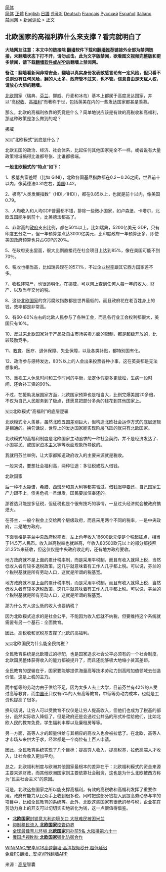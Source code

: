 <!-- 面包屑导航 --> <div class="breadcrumb"><!-- GTranslate: https://gtranslate.io/ -->  <div class="switcher notranslate">  <div class="selected">  <a href="#" onclick="return false;"> 简体</a>  </div>  <div class="option">  <a href="https://www.bannedbook.org" onclick="doGTranslate('zh-CN|zh-CN');jQuery('div.switcher div.selected a').html(jQuery(this).html());return false;" title="简体中文" class="nturl selected"> 简体</a>  <a href="https://www.bannedbook.org/zh-tw/" onclick="doGTranslate('zh-CN|zh-TW');jQuery('div.switcher div.selected a').html(jQuery(this).html());return false;" title="繁體中文" class="nturl"> 正體</a>  <a href="https://www.bannedbook.org/en/" onclick="doGTranslate('zh-CN|en');jQuery('div.switcher div.selected a').html(jQuery(this).html());return false;" title="English" class="nturl"> English</a>  <a href="https://www.bannedbook.org/ja/" onclick="doGTranslate('zh-CN|ja');jQuery('div.switcher div.selected a').html(jQuery(this).html());return false;" title="日本語" class="nturl"> 日語</a>  <a href="https://www.bannedbook.org/ko/" onclick="doGTranslate('zh-CN|ko');jQuery('div.switcher div.selected a').html(jQuery(this).html());return false;" title="한국어" class="nturl"> 한국어</a>  <a href="https://www.bannedbook.org/de/" onclick="doGTranslate('zh-CN|de');jQuery('div.switcher div.selected a').html(jQuery(this).html());return false;" title="Deutsch" class="nturl"> Deutsch</a>  <a href="https://www.bannedbook.org/fr/" onclick="doGTranslate('zh-CN|fr');jQuery('div.switcher div.selected a').html(jQuery(this).html());return false;" title="Français" class="nturl"> Français</a>  <a href="https://www.bannedbook.org/ru/" onclick="doGTranslate('zh-CN|ru');jQuery('div.switcher div.selected a').html(jQuery(this).html());return false;" title="Русский" class="nturl"> Русский</a>  <a href="https://www.bannedbook.org/es/" onclick="doGTranslate('zh-CN|es');jQuery('div.switcher div.selected a').html(jQuery(this).html());return false;" title="Español" class="nturl"> Español</a>  <a href="https://www.bannedbook.org/it/" onclick="doGTranslate('zh-CN|it');jQuery('div.switcher div.selected a').html(jQuery(this).html());return false;" title="Italiano" class="nturl"> Italiano</a>  </div>  </div>      <div class='breadcrumb-sub'><!-- Breadcrumb NavXT 6.3.0 --> <a href="https://www.bannedbook.org/" class="home">禁闻网</a> &gt; <a href="https://www.bannedbook.org/bnews/comments/" class="category">新闻评论</a> &gt; 正文</div></div><h2>北欧国家的高福利靠什么来支撑？看完就明白了</h2> <p class="notice"><b>大陆网友注意：本文中的链接除 <a href="https://github.com/bannedbook/fanqiang" >翻墙</a>软件下载和<a href="https://github.com/killgcd/justmysocks/blob/master/README.md">翻墙推荐</a>链接外全部为禁网链接，未翻墙状态下打不开，请勿点击。此为文字版禁闻，欲看图文视频完整版和更多禁闻，请下载<a href="https://github.com/bannedbook/fanqiang">翻墙软件或APP</a>后翻墙上禁闻网。</p><p>备注：翻墙看新闻非常安全，翻墙以真实身份发表敏感言论有一定风险，但只看不说则没有任何风险，翻的人太多，政府管不过来，也不管。信息自由是天赋人权，请放心大胆的翻墙。</b></p>  <div class="entry"> <p><a href="https://www.bannedbook.org/bnews/tag/%E5%8C%97%E6%AC%A7/" class="st_tag internal_tag" rel="tag" title="标签 北欧 下的日志">北欧</a>国家（瑞典、<a href="https://www.bannedbook.org/bnews/tag/%e8%8a%ac%e5%85%b0/" class="st_tag internal_tag" rel="tag" title="标签 芬兰 下的日志">芬兰</a>、挪威、丹麦和冰岛）基本上都属于高度发达国家，并以“高<a href="https://www.bannedbook.org/bnews/tag/%e7%a8%8e%e6%94%b6/" class="st_tag internal_tag" rel="tag" title="标签 税收 下的日志">税收</a>、高<a href="https://www.bannedbook.org/bnews/tag/%E7%A6%8F%E5%88%A9/" class="st_tag internal_tag" rel="tag" title="标签 福利 下的日志">福利</a>”而著称于世，包括英美在内的一些发达国家都甚是羡慕。</p> <p>那么，北欧的高福利依靠的究竟是什么？简单地说应该是有效的高税收和高福利，那这种政策是怎么做到的呢？</p> <p>挪威</p> <p>🇳🇴“北欧糢式”到底是什么？</p> <p>北欧五国的政治、经济、社会体系，比起任何其他国家完全不一样。或者说有大量政策领域搞得比谁都夸张、比谁都极端。</p> <p><strong>一般北欧糢式的“特点”如下：</strong></p> <p>1、极低贫富差距（比如 GINI），北欧各国基尼指数都在0.2－0.26之间，世界前十以内，像英德法0.31左右，<a href="https://www.bannedbook.org/bnews/tag/%e7%be%8e%e5%9b%bd/" class="st_tag internal_tag" rel="tag" title="标签 美国 下的日志">美国</a>0.42。</p> <p>2、极高“人类发展指数”（HDI／IHDI），都在0.85以上，也就是前十以内，像美国0.79。</p> <p>3、人均收入和人均GDP普遍都不错，排除一些微小国家，如卢森堡、卡塔尔，北欧五国能争到前十，比英德法都高了。</p> <p>4、非常高的<a href="https://www.bannedbook.org/bnews/tag/%e6%94%bf%e5%ba%9c/" class="st_tag internal_tag" rel="tag" title="标签 政府 下的日志">政府</a>支出比例，都在50%以上。比如瑞典，5200亿美元 GDP，只有印度五分之一，但一年预算差点达3000亿美元，比印度政府一年预算还多，即使美国政府预算也只占GDP的20%。</p> <p>5、在政府支出里面，很大比例直接花在社会项目上达到85%，像在美国可能不到70％。</p>  <p>6、税收也相当高，比如瑞典现在的57.1%，不过企业<a href="https://www.bannedbook.org/bnews/tag/%E7%A8%8E%E7%8E%87/" class="st_tag internal_tag" rel="tag" title="标签 税率 下的日志">税率</a>跟其它西方国家差不多。</p> <p>7、收税非常严，也很透明化。在挪威，可以网上查到任何人每一年的收入、财产、以及当年交付的税。</p> <p>8、这些<a href="https://www.bannedbook.org/bnews/tag/%E5%8C%97%E6%AC%A7%E5%9B%BD%E5%AE%B6/" class="st_tag internal_tag" rel="tag" title="标签 北欧国家 下的日志">北欧国家</a>的贪污腐败指数都是世界最低的，而且政府花在老百姓身上的钱，效率都是非常高。</p> <p>9、有60-80%左右的北欧人民参与了各种工会，而且各行业工会权利都很大，美国只有10%。</p> <p>10、反过来北欧国家对于产品及自由市场买卖方面的限制，都是超级开放的，比较鼓励竞争。</p> <p>11、<a href="https://www.bannedbook.org/bnews/tag/%e6%95%99%e8%82%b2/" class="st_tag internal_tag" rel="tag" title="标签 教育 下的日志">教育</a>、医疗、退休保障、失业保障，以及各类补贴，都特别国有化。</p> <p>12、政治参与感特发达，80%以上的人会出来投票各种小事，这在英美都是无法想象的。</p> <p>13、重视工人休息时间和工作时间的平衡，法定休假更多更放松，生病一段时间，还会补工资的90%。</p> <p>不过，在援助发展国家方面，北欧国家预算也是相当大，比例完爆美国20多倍，不仅为自己人民服务到了极点，还愿意把部分多余的钱花到其他国家上。</p> <p>🇳🇴北欧糢式“高福利”的底层逻辑</p> <p>北欧糢式令人羡慕，虽然北欧五国差别巨大，但构造北欧社会运作方式的底层逻辑是相通的。换句话说，世界上的发达国家能实现阶层飞跃的就只有北欧国家。</p>  <p>北欧糢式的高福利制度是北欧国家主动追求的一种社会契约，并不是经济发达了、小国寡民、或国家<span class='wp_keywordlink'><a href="https://www.bannedbook.org/forum2/topic920.html" title="资本主义与自由" target="_blank">资本主义</a></span>等等表面现象所导致的。</p> <p>我就用芬兰举例，让大家都知道政府收入的主要来源就是税收。</p> <p>一般来说，要想社会福利高，两种征途：多征税或找人借钱。</p> <p>北欧国家</p> <p>后一种不太靠谱，希腊、西班牙和意大利等都实验过，借钱迟早要还，自己国家生产力跟不上，债务危机一旦爆发，国民要加倍奉还的。</p> <p>那首选只能是多征税，但征税也是个很有技巧的事情，一旦过头经济就会被政府搞熄火。</p> <p>在芬兰，一般个税会上交给两个层级政府，而且采用两个不同的税率，一是中央政府，二是地方政府。</p> <p>下面表格是芬兰中央政府税率表，左上角年收入18600欧元便是个税起征点，相当于14.5万人民币。收入越高税率也就越高，年收入80500欧元以上的部分都按照31.25%来征收，但这仅仅是中央政府收走的，还有地方政府要收。</p> <p>地方政府就不是上面的累计税率制，而是采用平税制，而且有收入就得上税，当然低收入者有较多退税政策，这几乎就意味着有工作人几乎都上税。可以说，芬兰的个税税基就是所有劳动人口，这就是所谓的税基宽。</p> <p>地方政府就不是上面的累计税率制，而是采用平税制，而且有收入就得上税，当然低收入者有较多退税政策，这几乎就意味着有工作人几乎都上税。可以说，芬兰的个税税基就是所有劳动人口，这就是所谓的税基宽。</p> <p>那为什么穷人这么低的收入也要纳税？</p>  <p>因为北欧糢式追求的是社会公平，不能因为收入低就不纳税，但要维持这个系统就需要有另一个基石：全面教育。</p> <p>因此，高税收和宽税基支撑了北欧的高福利。</p> <p>🇳🇴北欧国民为什么能全民纳税？</p> <p>全民教育系统是北欧糢式的标配，也是国家追求社会公平必须有的一个社会制度。北欧国民整体获得收入的能力都被提升了，而且还能够极大地缩小贫富差距。</p> <p>全民教育的逻辑在于，国家要能够提供海量高等技术劳动力到高附加值领域去创造价值，这是上税的主力。</p> <p>而中低等的劳动力由于供给不足，因为太多人去上大学，目前芬兰有42%的人受过高等教育，而<span class='wp_keywordlink_affiliate'><a href="https://www.bannedbook.org/" title="中国" target="_blank">中国</a></span>还只仅有5%的人有高等教育，中低等劳动力成本，也就是工资也提高了很多。</p> <p>换句话说，让穷人可以受教育不仅仅是让穷人提高收入，但他们也成为了税基的部分，虽然实际收入降低了，但是政府还是会通过公共品的形式补偿给他们，比如北欧人民的教育免费，学生福利丰厚以及廉租房等等。</p> <p>另一方面，高等人才的超量供给与其相应的高收入也会被拉低了。在北欧，高等人才市场从来供大于求，经常都是一个岗位有上百人申请。</p> <p>因此，全民教育系统实现了几个目标：提高穷人收入，提高税基，拉低高端人才收入，让社会收入更加平均。</p> <p>总之，北欧福利制度与欧洲其他国家最根本的差异在于：北欧福利糢式的资金来源主要来源财政，而其他欧洲国家则主要依靠社会融资，这也是为什么北欧被西方称为“民主社会主义”的原因。</p> <p>可是，北欧这些国家之所以能支撑高福利，有效的高税收和高福利发挥了重要作用。政府有能力从民众手上收到很多税，同时把这部分钱投入到提高劳动参与率的项目中，比如全民教育的系统等。此外，北欧这些国家有很低的参与税，企业花在劳动力身上的开支可以切切实实地转化为钱，这一点很值得借鉴。</p>  <ul class='op-related-articles' title='相关阅读'> <li><a href='https://www.bannedbook.org/bnews/sohnews/20160812/570974.html' target='_blank'><b>北欧国家</b>封锁意大利边境关口 大批难民被困米兰</a></li> <li><a href='https://www.bannedbook.org/bnews/worldnews/20160104/488418.html' target='_blank'>抑制移民流入 <b>北欧国家</b>控管边界</a></li> <li><a href='https://www.bannedbook.org/bnews/cnnews/aboluonews/20150506/393850.html' target='_blank'>全球最佳育儿环境 <b>北欧国家</b>包办前5名 大陆排第六十一</a></li> <li><a href='https://www.bannedbook.org/bnews/worldnews/20150411/384459.html' target='_blank'>俄国虎视眈眈 <b>北欧国家</b>强化防御合作</a></li> </ul> <p class="texttj"> <a href="https://github.com/bannedbook/fanqiang/wiki/V2ray%E6%9C%BA%E5%9C%BA" target="_blank">WIN/MAC/安卓/iOS高速翻墙:高清视频秒开,超低延迟</a><br/> <a href="https://github.com/bannedbook/fanqiang/wiki/%E7%A6%81%E9%97%BB%E7%BD%91%E5%AE%89%E5%8D%93%E7%BF%BB%E5%A2%99%E6%96%B0%E9%97%BBAPP" target="_blank">免费PC翻墙、安卓VPN翻墙APP</a></p><p> 来源：<span class='wp_keywordlink_affiliate'><a href="https://www.bannedbook.org/bnews/ccpdope/" title="中共高层内幕" target="_blank">高层</a></span>智囊 </p><a name='sharetosocial'></a>  <div style="margin-bottom:5px;padding-bottom:5px;clear:both"> <div id="archive-pix-1" class="banner-ads"> <!-- AuctionX Display platform tag START --> <div id="26318x728x90x621x_ADSLOT2" clicktrack="%%CLICK_URL_ESC%%"></div> <!-- AuctionX Display platform tag END --> </div> <div id="archive-pix-2" class="banner-ads"> <!-- AuctionX Display platform tag START --> <div id="26315x300x250x621x_ADSLOT2" clicktrack="%%CLICK_URL_ESC%%"></div> <!-- AuctionX Display platform tag END --> </div> </div>  <div id="archive-pix-1" class="banner-ads"> <!-- AuctionX Display platform tag START --> <div id="26318x728x90x621x_ADSLOT3" clicktrack="%%CLICK_URL_ESC%%"></div> <!-- AuctionX Display platform tag END --> </div> </div><!--END ENTRY--> 